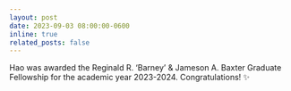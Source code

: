 ```yaml
---
layout: post
date: 2023-09-03 08:00:00-0600
inline: true
related_posts: false
---
```


Hao was awarded the Reginald R. ‘Barney’ & Jameson A. Baxter Graduate Fellowship for the academic year 2023-2024. Congratulations! :sparkles:
